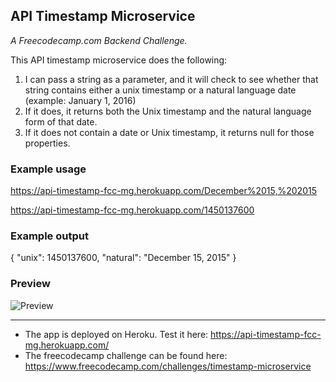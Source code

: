 ## API Timestamp Microservice
_A Freecodecamp.com Backend Challenge._

This API timestamp microservice does the following:

1. I can pass a string as a parameter, and it will check to see whether that string contains either a unix timestamp or a natural language date (example: January 1, 2016)
2. If it does, it returns both the Unix timestamp and the natural language form of that date.
3. If it does not contain a date or Unix timestamp, it returns null for those properties.

### Example usage
https://api-timestamp-fcc-mg.herokuapp.com/December%2015,%202015

https://api-timestamp-fcc-mg.herokuapp.com/1450137600

### Example output
{ "unix": 1450137600, "natural": "December 15, 2015" }

### Preview

![Preview](https://raw.githubusercontent.com/miga89/fcc-api-timestamp/master/images/screencapture.gif)




---
* The app is deployed on Heroku. Test it here: https://api-timestamp-fcc-mg.herokuapp.com/
* The freecodecamp challenge can be found here: https://www.freecodecamp.com/challenges/timestamp-microservice
